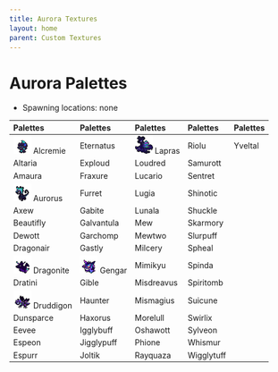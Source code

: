 ```yaml
---
title: Aurora Textures
layout: home
parent: Custom Textures
---
```


# Aurora Palettes
- Spawning locations: none

| Palettes                                          | Palettes                                    | Palettes                                         | Palettes   | Palettes   |
|:--------------------------------------------------|:--------------------------------------------|:-------------------------------------------------|:-----------|:-----------|
| ![Image](/aurora_sprites/alcremie.png) Alcremie   | Eternatus                                   | ![Image](/aurora_sprites/lapras_gmax.png) Lapras | Riolu      | Yveltal    |
| Altaria                                           | Exploud                                     | Loudred                                          | Samurott   |            |
| Amaura                                            | Fraxure                                     | Lucario                                          | Sentret    |            |
| ![Image](/aurora_sprites/aurorus.png) Aurorus     | Furret                                      | Lugia                                            | Shinotic   |            |
| Axew                                              | Gabite                                      | Lunala                                           | Shuckle    |            |
| Beautifly                                         | Galvantula                                  | Mew                                              | Skarmory   |            |
| Dewott                                            | Garchomp                                    | Mewtwo                                           | Slurpuff   |            |
| Dragonair                                         | Gastly                                      | Milcery                                          | Spheal     |            |
| ![Image](/aurora_sprites/dragonite.png) Dragonite | ![Image](/aurora_sprites/gengar.png) Gengar | Mimikyu                                          | Spinda     |            |
| Dratini                                           | Gible                                       | Misdreavus                                       | Spiritomb  |            |
| ![Image](/aurora_sprites/druddigon.png) Druddigon | Haunter                                     | Mismagius                                        | Suicune    |            |
| Dunsparce                                         | Haxorus                                     | Morelull                                         | Swirlix    |            |
| Eevee                                             | Igglybuff                                   | Oshawott                                         | Sylveon    |            |
| Espeon                                            | Jigglypuff                                  | Phione                                           | Whismur    |            |
| Espurr                                            | Joltik                                      | Rayquaza                                         | Wigglytuff |            |
